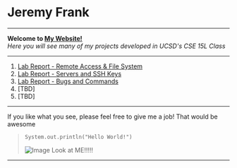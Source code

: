 # **Jeremy Frank**
---
**Welcome to [My Website!](https://jpfrankcs.github.io/cse15l-lab-reports)**  
*Here you will see many of my projects developed in UCSD's CSE 15L Class*  

---
1. [Lab Report - Remote Access & File System](https://jpfrankcs.github.io/cse15l-lab-reports/labReport1.html)
2. [Lab Report - Servers and SSH Keys](https://jpfrankcs.github.io/cse15l-lab-reports/labReport2.html)
3. [Lab Report - Bugs and Commands](https://jpfrankcs.github.io/cse15l-lab-reports/labReport3.html)
4. [TBD]
5. [TBD]

---
If you like what you see, please feel free to give me a job! That would be awesome  
> `System.out.println("Hello World!")`
> 
> ![Image](http://getwallpapers.com/wallpaper/full/f/b/7/358289.jpg)
> Look at ME!!!!!
---
